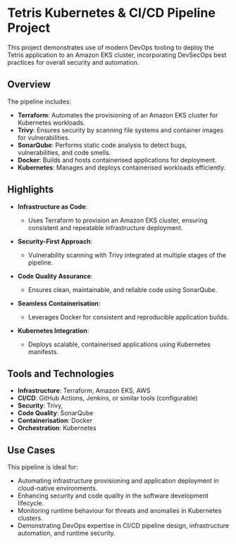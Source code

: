 # Tetris Kubernetes & CI/CD Pipeline Project

This project demonstrates use of modern DevOps tooling to deploy the Tetris application to an Amazon EKS cluster, incorporating DevSecOps best practices for overall security and automation.
<!--  https://medium.com/@navidehbaghaifar/how-to-install-jenkins-on-an-ec2-with-terraform-d5e9ed3cdcd9

This project is designed to deploy a Tetris game application on an EKS cluster (Amazon EC2), incorporating best practices for security and automation.

- Setup backend using Amazon S3 to store the terraform state file, configured dynamodb for state locking. This maintains integrity of the state file and integrity of the infrastructure especially when collaborating as part of a team.

aws dynamodb create-table `
--table-name terraform-lock-table `
--attribute-definitions AttributeName=LockID,AttributeType=S `
--key-schema AttributeName=LockID,KeyType=HASH `
--provisioned-throughput ReadCapacityUnits=5,WriteCapacityUnits=5 `
--region eu-west-2

- Variables.tf file added to ensure nothing is hardcoded into the main.tf file

- Created IAM user named "Jenkins-admin" and applied custom policy I created to give read/write access to the S3 bucket.

https://docs.aws.amazon.com/transfer/latest/userguide/users-policies-all-access.html

- Deployed Jenkins to an EC2 instance (AWS)  -->
## Overview

The pipeline includes:

- **Terraform**: Automates the provisioning of an Amazon EKS cluster for Kubernetes workloads.
- **Trivy**: Ensures security by scanning file systems and container images for vulnerabilities.
- **SonarQube**: Performs static code analysis to detect bugs, vulnerabilities, and code smells.
- **Docker**: Builds and hosts containerised applications for deployment.
- **Kubernetes**: Manages and deploys containerised workloads efficiently.
<!-- - **Falco**: Monitors runtime behaviour to detect anomalies and potential security threats in Kubernetes clusters. -->

## Highlights

- **Infrastructure as Code**:  
  - Uses Terraform to provision an Amazon EKS cluster, ensuring consistent and repeatable infrastructure deployment.

- **Security-First Approach**:  
  - Vulnerability scanning with Trivy integrated at multiple stages of the pipeline.  
  <!-- - Runtime security monitoring with Falco to detect unauthorised or suspicious activity in the cluster. -->

- **Code Quality Assurance**:  
  - Ensures clean, maintainable, and reliable code using SonarQube.

- **Seamless Containerisation**:  
  - Leverages Docker for consistent and reproducible application builds.

- **Kubernetes Integration**:  
  - Deploys scalable, containerised applications using Kubernetes manifests.

## Tools and Technologies

- **Infrastructure**: Terraform, Amazon EKS, AWS  
- **CI/CD**: GitHub Actions, Jenkins, or similar tools (configurable)  
- **Security**: Trivy, <!-- Falco -->  
- **Code Quality**: SonarQube  
- **Containerisation**: Docker  
- **Orchestration**: Kubernetes

## Use Cases

This pipeline is ideal for:

- Automating infrastructure provisioning and application deployment in cloud-native environments.
- Enhancing security and code quality in the software development lifecycle.
- Monitoring runtime behaviour for threats and anomalies in Kubernetes clusters.
- Demonstrating DevOps expertise in CI/CD pipeline design, infrastructure automation, and runtime security.
